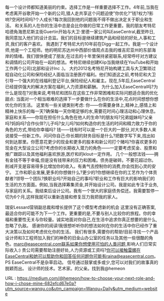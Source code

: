 每一个设计师都知道美丽的约束。选择工作是一样重要选择不工作。4年前,当我在考虑离开谷歌开始一个新的公司,猎人走共享这个问题迫使”你优化?“钱?权力?影响?空闲时间吗?个人成长?每次我回到他的问题我不得不做出决定关于职业和生活。 
 和关系的人在你的生活中总是会比你做的日常工作更重要。我的朋友考特尼哈德角海恩尼斯主街Guertin开始与大卫·里德一家公司叫EaseCentral,截至昨日,我同意加入他们的设计总监。我们的目标是继续建筑产品和经验的好处,人事和工资,我们的客户喜欢。 
 我遇到了考特尼大约10年前在Digg一起工作。我是一个设计师,他是一个工程师。他的明尼苏达州中西部价值观点击我的维吉尼亚州的东部海岸的情绪。我们很快便成了朋友,在过去的十年里保持紧密联系,经常呼吁对方建议和调情的公司开始在一起的想法。考特尼继续创建Kiip当我继续在YouTube和开始工作两个公司(北部和设计Inc .)。 
 大约2012名考特尼开始构建工具与大卫繁琐过程自动化公司和保险经纪人面临当注册医疗福利。他们知道这之前,考特尼和大卫引导一个强大的在线福利登记平台,保险经纪人和雇主。现在,5年后,EaseCentral已经提供强大的解决方案在福利,人力资源和薪酬。 
 为什么加入EaseCentral吗?为什么是现在?对我来说,考特尼和团队在这些工作非常困难和实际问题适合我的优化甜点: 
 当面对一个相当艰难的选择下一步要做什么在你的生活中,花点时间想想你想优化你的生活。 
 这里有一些关键类别考虑: 
 你——你需要身体上,精神上,感情上和精神上快乐的每一天?确保每一天你喝足够的水,需要花时间心理活动和心理休息。 
 家庭和关系——你现在担任什么角色在他人的生命?的朋友吗?兄弟姐妹吗?父亲吗?妈妈吗?合作伙伴?儿子吗?女儿吗?如何构造你的生活的时间和精力致力于你的角色的方式,带给你幸福吗? 
 钱——钱有时可以是一个巨大的一部分,对大多数人来说接受一份新工作。问问你自己:你长期的财务目标是什么?把数字写下来,找出如何到达那里。你愿意花更少的现金和更多的股本和新公司打个赌吗?你喜欢更多的现金在大型设立公司?考虑你的长期收入潜力的角色——一定要考虑奖金、股票和推广跟踪以及其他福利喜欢旅游,医疗和的klout一定作用。 
 几个一般想法钱——拥有金钱不等于幸福,但是没有钱带来的压力和困难。债务是破碎。不要花超过你。削减开支是容易得多比增加你的收入。有勇气去控制你的消费,你会找到心灵的安宁。 
 工作和职业发展,更多的你想做什么?更少的?你想继续在你的工艺作为个体贡献者?领导一个团队?换职业吗?开始自己的事吗?职业和工作有巨大的影响我们的生活的方方面面。例如,当我选择筹集资金,并开始设计公司。我是如此专注于业务,与家庭的关系。我结束后设计公司。我有一个很大的家庭债务偿还。我需要暂停一切为6个月,这样我就可以重新连接和修复压力我把我的家人。 
  
 瑞安Lessard营销副总裁和增长提供了这个模型考虑新的机会 
 这里没有正确答案,最适合你的可能不为下一个工作。更重要的是,不要与别人比较你的旅程。你的幸福和重要性无关与你较量。诚实地面对你自己,在生活中追求你真正想要的是什么,忽略了仇敌。 
 感谢你的阅读!我很想听听你的想法如何在你的生活中你已经作了重大决策以及如何考虑优化你的生活。 
 我们有很多,需要你的帮助!目前寻找一个产品设计师和3工程师加入我们的神奇的旧金山办公室的任务以及其他一些很酷的角色。marc@easecentral.com联系如果你想使用可怕的人类问题,影响人们日常实际收入:) 
 贵公司需要帮助注册好处,人力资源或工资吗?你可以接触雷娜在EaseCentral和她可以帮助你和回答任何问题你可能有raina@easecentral.com。 
 PS EaseCentral不是杂草启动。 
 信号通过鼓掌或多或少,您可以对我们的故事真的脱颖而出。 
 设计师的技术。艺术家。的父亲。找到我@hemeon 
  
  
 URL : https://medium.com/@hemeon/how-to-choose-your-next-role-and-how-i-chose-mine-682efcd67e0a?utm_source=wanqu.co&utm_campaign=Wanqu+Daily&utm_medium=website